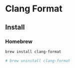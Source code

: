 # Clang Format

## Install

### Homebrew

```sh
brew install clang-format

# brew uninstall clang-format
```

